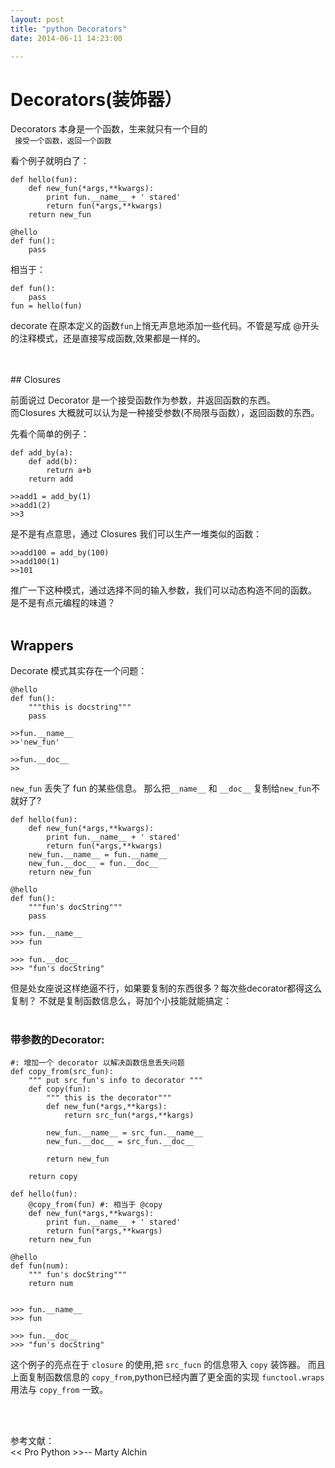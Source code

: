```yaml
---
layout: post
title: "python Decorators"
date: 2014-06-11 14:23:00

---
```


# Decorators(装饰器）
Decorators 本身是一个函数，生来就只有一个目的   
` 接受一个函数，返回一个函数`   

看个例子就明白了：

```
def hello(fun):
    def new_fun(*args,**kwargs):
        print fun.__name__ + ' stared' 
        return fun(*args,**kwargs)
    return new_fun

@hello
def fun():
    pass

```

相当于：   

```
def fun():
    pass
fun = hello(fun)
```
 decorate 在原本定义的函数`fun`上悄无声息地添加一些代码。不管是写成
@开头的注释模式，还是直接写成函数,效果都是一样的。
   
</br>   
</br>
## Closures

前面说过 Decorator 是一个接受函数作为参数，并返回函数的东西。   
而Closures 大概就可以认为是一种接受参数(不局限与函数），返回函数的东西。   

先看个简单的例子：   

```
def add_by(a):
    def add(b):
        return a+b
    return add

>>add1 = add_by(1)
>>add1(2)
>>3
```

是不是有点意思，通过 Closures 我们可以生产一堆类似的函数：

```
>>add100 = add_by(100)
>>add100(1)
>>101
```
推广一下这种模式，通过选择不同的输入参数，我们可以动态构造不同的函数。
是不是有点元编程的味道？
</br>
</br>
## Wrappers
Decorate 模式其实存在一个问题：

```
@hello
def fun():
    """this is docstring"""
    pass

>>fun.__name__
>>'new_fun' 

>>fun.__doc__
>>
```
`new_fun` 丢失了 fun 的某些信息。
那么把`__name__` 和 `__doc__`  复制给`new_fun`不就好了?

```
def hello(fun):
    def new_fun(*args,**kwargs):
        print fun.__name__ + ' stared' 
        return fun(*args,**kwargs)
    new_fun.__name__ = fun.__name__
    new_fun.__doc__ = fun.__doc__
    return new_fun

@hello
def fun():
    """fun's docString"""
    pass

>>> fun.__name__ 
>>> fun

>>> fun.__doc__
>>> "fun's docString"
```
但是处女座说这样绝逼不行，如果要复制的东西很多？每次些decorator都得这么复制？
不就是复制函数信息么，哥加个小技能就能搞定：   
</br>

### 带参数的Decorator:
   
```
#: 增加一个 decorator 以解决函数信息丢失问题
def copy_from(src_fun):
    """ put src_fun's info to decorator """
    def copy(fun):
        """ this is the decorator"""
        def new_fun(*args,**kargs):
            return src_fun(*args,**kargs)

        new_fun.__name__ = src_fun.__name__
        new_fun.__doc__ = src_fun.__doc__

        return new_fun

    return copy    
 
def hello(fun):
    @copy_from(fun) #: 相当于 @copy
    def new_fun(*args,**kwargs):
        print fun.__name__ + ' stared' 
        return fun(*args,**kwargs)
    return new_fun

@hello
def fun(num):
    """ fun's docString"""
    return num


>>> fun.__name__ 
>>> fun

>>> fun.__doc__
>>> "fun's docString" 
```
这个例子的亮点在于 `closure` 的使用,把 `src_fucn` 的信息带入 `copy` 装饰器。
而且上面复制函数信息的 `copy_from`,python已经内置了更全面的实现 `functool.wraps`
用法与 `copy_from` 一致。

</br>
</br>

参考文献：   
<< Pro Python >>-- Marty Alchin
